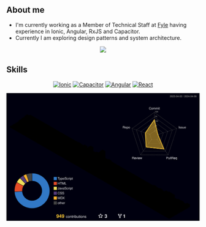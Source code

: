 ## About me
- I'm currently working as a Member of Technical Staff at [Fyle](https://www.fylehq.com/) having experience in Ionic, Angular, RxJS and Capacitor.
- Currently I am exploring design patterns and system architecture.

<p align="center">
<a href="https://www.linkedin.com/in/suyash-patil/">
   <img src="https://img.shields.io/badge/LinkedIn-0077B5?style=for-the-badge&logo=linkedin&logoColor=white">
</a>
</p>

## Skills
<p align="center">
<a href="#"><img alt="Ionic" src="https://img.shields.io/badge/Ionic-3880FF?style=for-the-badge&logo=ionic&logoColor=white"></a>
<a href="#"><img alt="Capacitor" src="https://img.shields.io/badge/Capacitor-119EFF?style=for-the-badge&logo=Capacitor&logoColor=white"></a>
<a href="#"><img alt="Angular" src="https://img.shields.io/badge/Angular-DD0031?style=for-the-badge&logo=angular&logoColor=white"></a>
<a href="#"><img alt="React" src="https://img.shields.io/badge/-ReactJs-61DAFB?logo=react&logoColor=white&style=for-the-badge"></a>
</p>
    
<p align="center">
    <img src="https://github.com/suyashpatil78/suyashpatil78/blob/main/profile-3d-contrib/profile-night-rainbow.svg" alt="github-3d-contribution"/>
</p>
